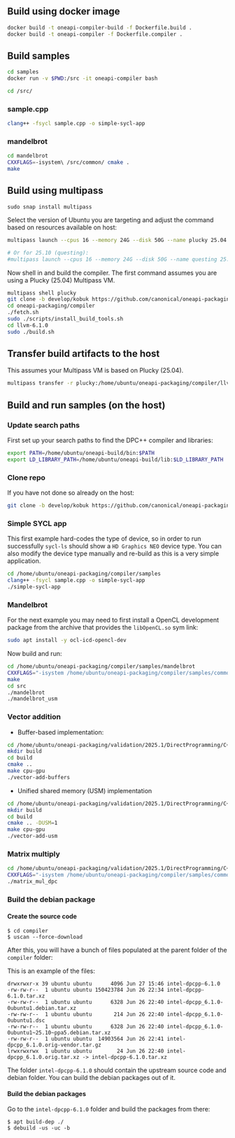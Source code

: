 Build using docker image
---

```bash
docker build -t oneapi-compiler-build -f Dockerfile.build .
docker build -t oneapi-compiler -f Dockerfile.compiler .
```

Build samples
---

```bash
cd samples
docker run -v $PWD:/src -it oneapi-compiler bash

cd /src/
```

### sample.cpp
```bash
clang++ -fsycl sample.cpp -o simple-sycl-app
```

### mandelbrot
```bash
cd mandelbrot
CXXFLAGS=-isystem\ /src/common/ cmake .
make
```

Build using multipass
---

```
sudo snap install multipass
```

Select the version of Ubuntu you are targeting and adjust the command based on resources available on host:

```bash
multipass launch --cpus 16 --memory 24G --disk 50G --name plucky 25.04

# Or for 25.10 (questing):
#multipass launch --cpus 16 --memory 24G --disk 50G --name questing 25.10
```

Now shell in and build the compiler. The first command assumes you are using a Plucky (25.04) Multipass VM.

```bash
multipass shell plucky
git clone -b develop/kobuk https://github.com/canonical/oneapi-packaging.git
cd oneapi-packaging/compiler
./fetch.sh
sudo ./scripts/install_build_tools.sh
cd llvm-6.1.0
sudo ./build.sh
```

## Transfer build artifacts to the host

This assumes your Multipass VM is based on Plucky (25.04).

```bash
multipass transfer -r plucky:/home/ubuntu/oneapi-packaging/compiler/llvm-6.1.0/build /home/ubuntu/oneapi-build
```

## Build and run samples (on the host)

### Update search paths

First set up your search paths to find the DPC++ compiler and libraries:

```bash
export PATH=/home/ubuntu/oneapi-build/bin:$PATH
export LD_LIBRARY_PATH=/home/ubuntu/oneapi-build/lib:$LD_LIBRARY_PATH
```

### Clone repo

If you have not done so already on the host:

```bash
git clone -b develop/kobuk https://github.com/canonical/oneapi-packaging.git
```

### Simple SYCL app

This first example hard-codes the type of device, so in order to run successfully `sycl-ls` should show a `HD Graphics NEO` device type. You can also modify the device type manually and re-build as this is a very simple application.

```bash
cd /home/ubuntu/oneapi-packaging/compiler/samples
clang++ -fsycl sample.cpp -o simple-sycl-app
./simple-sycl-app
```

### Mandelbrot

For the next example you may need to first install a OpenCL development package from the archive that provides the `libOpenCL.so` sym link:

```bash
sudo apt install -y ocl-icd-opencl-dev
```

Now build and run:

```bash
cd /home/ubuntu/oneapi-packaging/compiler/samples/mandelbrot
CXXFLAGS="-isystem /home/ubuntu/oneapi-packaging/compiler/samples/common" cmake .
make
cd src
./mandelbrot
./mandelbrot_usm
```

### Vector addition

* Buffer-based implementation:

```bash
cd /home/ubuntu/oneapi-packaging/validation/2025.1/DirectProgramming/C++SYCL/DenseLinearAlgebra/vector-add
mkdir build
cd build
cmake ..
make cpu-gpu
./vector-add-buffers
```

* Unified shared memory (USM) implementation

```bash
cd /home/ubuntu/oneapi-packaging/validation/2025.1/DirectProgramming/C++SYCL/DenseLinearAlgebra/vector-add
mkdir build
cd build
cmake .. -DUSM=1
make cpu-gpu
./vector-add-usm
```

### Matrix multiply

```bash
cd /home/ubuntu/oneapi-packaging/validation/2025.1/DirectProgramming/C++SYCL/DenseLinearAlgebra/matrix_mul
CXXFLAGS="-isystem /home/ubuntu/oneapi-packaging/compiler/samples/common" make all
./matrix_mul_dpc
```


### Build the debian package

#### Create the source code

```
$ cd compiler
$ uscan --force-download
```

After this, you will have a bunch of files populated at the parent folder of the `compiler` folder:

This is an example of the files:

```
drwxrwxr-x 39 ubuntu ubuntu      4096 Jun 27 15:46 intel-dpcpp-6.1.0
-rw-rw-r--  1 ubuntu ubuntu 150423784 Jun 26 22:34 intel-dpcpp-6.1.0.tar.xz
-rw-rw-r--  1 ubuntu ubuntu      6328 Jun 26 22:40 intel-dpcpp_6.1.0-0ubuntu1.debian.tar.xz
-rw-rw-r--  1 ubuntu ubuntu       214 Jun 26 22:40 intel-dpcpp_6.1.0-0ubuntu1.dsc
-rw-rw-r--  1 ubuntu ubuntu      6328 Jun 26 22:40 intel-dpcpp_6.1.0-0ubuntu1~25.10~ppa5.debian.tar.xz
-rw-rw-r--  1 ubuntu ubuntu  14903564 Jun 26 22:41 intel-dpcpp_6.1.0.orig-vendor.tar.gz
lrwxrwxrwx  1 ubuntu ubuntu        24 Jun 26 22:40 intel-dpcpp_6.1.0.orig.tar.xz -> intel-dpcpp-6.1.0.tar.xz
```

The folder `intel-dpcpp-6.1.0` should contain the upstream source code and debian folder. You can build the debian packages out of it.

#### Build the debian packages

Go to the `intel-dpcpp-6.1.0` folder and build the packages from there:

```
$ apt build-dep ./
$ debuild -us -uc -b
```



